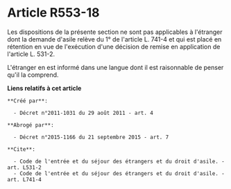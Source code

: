 # Article R553-18

Les dispositions de la présente section ne sont pas applicables à l'étranger dont la demande d'asile relève du 1° de
l'article L. 741-4 et qui est placé en rétention en vue de l'exécution d'une décision de remise en application de l'article
L. 531-2. 

L'étranger en est informé dans une langue dont il est raisonnable de penser qu'il la comprend.

**Liens relatifs à cet article**

	**Créé par**:

	  - Décret n°2011-1031 du 29 août 2011 - art. 4

	**Abrogé par**:

	  - Décret n°2015-1166 du 21 septembre 2015 - art. 7

	**Cite**:

	  - Code de l'entrée et du séjour des étrangers et du droit d'asile. - art. L531-2
	  - Code de l'entrée et du séjour des étrangers et du droit d'asile. - art. L741-4

